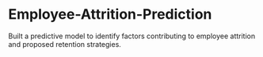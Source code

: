 # Employee-Attrition-Prediction
Built a predictive model to identify factors contributing to employee attrition and proposed retention strategies.
